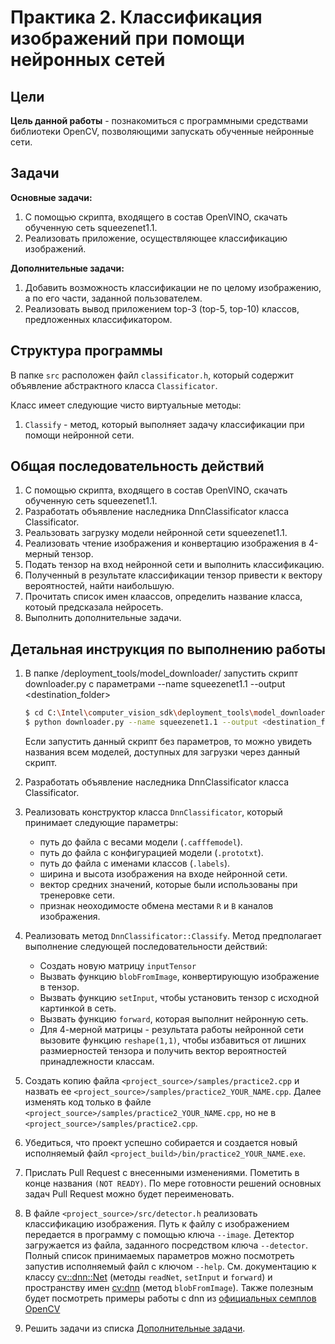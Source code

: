 ﻿# Практика 2. Классификация изображений при помощи нейронных сетей


## Цели

__Цель данной работы__ - познакомиться с программными средствами библиотеки 
OpenCV, позволяющими запускать обученные нейронные сети.

## Задачи
  
__Основные задачи:__

  1. С помощью скрипта, входящего в состав OpenVINO, скачать обученную сеть squeezenet1.1.
  2. Реализовать приложение, осуществляющее классификацию изображений.
    
  
__Дополнительные задачи:__

  1. Добавить возможность классификации не по целому изображению, а по его части, заданной пользователем.
  1. Реализовать вывод приложением top-3 (top-5, top-10) классов, предложенных классификатором.

## Структура программы

В папке `src` расположен файл `classificator.h`, который содержит объявление абстрактного класса `Classificator`.

Класс имеет следующие чисто виртуальные методы:
  1. `Classify` - метод, который выполняет задачу классификации при помощи нейронной сети.
  
## Общая последовательность действий
  1. С помощью скрипта, входящего в состав OpenVINO, скачать обученную сеть squeezenet1.1.
  1. Разработать объявление наследника DnnClassificator класса Classificator.
  1. Реальзовать загрузку модели нейронной сети squeezenet1.1.
  1. Реализовать чтение изображения и конвертацию изображения в 4-мерный тензор.
  1. Подать тензор на вход нейронной сети и выполнить классификацию.
  1. Полученный в результате классификации тензор привести к вектору вероятностей, найти наибольшую.
  1. Прочитать список имен клаассов, определить название класса, котоый предсказала нейросеть.
  1. Выполнить дополнительные задачи.
  
## Детальная инструкция по выполнению работы

  1. В папке <openvino>/deployment_tools/model_downloader/  запустить скрипт downloader.py с параметрами --name squeezenet1.1 --output <destination_folder> 
        ```bash
        $ cd C:\Intel\computer_vision_sdk\deployment_tools\model_downloader
        $ python downloader.py --name squeezenet1.1 --output <destination_folder>
        ```
        Если запустить данный скрипт без параметров, то можно увидеть названия всем моделей, доступных для загрузки через данный скрипт.
  
  1. Разработать объявление наследника DnnClassificator класса Classificator.
  
  1. Реализовать конструктор класса `DnnClassificator`, который принимает следующие параметры:
        - путь до файла с весами модели (`.cafffemodel`).
		- путь до файла с конфигурацией модели (`.prototxt`).
		- путь до файла с именами классов (`.labels`).
		- ширина и высота изображения на входе нейронной сети.
		- вектор средних значений, которые были использованы при тренеровке сети.
        - признак неоходимосте обмена местами `R` и `В` каналов изображения.		
  
  1. Реализовать метод `DnnClassificator::Classify`. Метод предполагает выполнение следующей последовательности действий:
        - Создать новую матрицу `inputTensor`
        - Вызвать функцию `blobFromImage`, конвертирующую изображение в тензор.
        - Вызвать функцию `setInput`, чтобы установить тензор с исходной картинкой в сеть.
        - Вызвать функцию `forward`, которая выполнит нейронную сеть.
        - Для 4-мерной матрицы - результата работы нейронной сети вызовите функцию `reshape(1,1)`, чтобы избавиться от лишних размиерностей тензора и получить вектор вероятностей принадлежности классам.
	 
  1. Создать копию файла `<project_source>/samples/practice2.cpp` и назвать ее `<project_source>/samples/practice2_YOUR_NAME.cpp`. Далее изменять код только в файле `<project_source>/samples/practice2_YOUR_NAME.cpp`, но не в `<project_source>/samples/practice2.cpp`.
  
  1. Убедиться, что проект успешно собирается и создается новый исполняемый файл `<project_build>/bin/practice2_YOUR_NAME.exe`.
  
  1. Прислать Pull Request с внесенными изменениями. Пометить в конце названия `(NOT READY)`. По мере готовности решений основных задач Pull Request можно будет переименовать.
  
  1. В файле `<project_source>/src/detector.h` реализовать классификацию изображения. Путь к файлу с изображением передается в программу с помощью ключа `--image`. Детектор загружается из файла, заданного посредством ключа `--detector`. Полный список принимаемых параметров можно посмотреть запустив исполняемый файл с ключом `--help`. См. документацию к классу [cv::dnn::Net][opencv_dnn_net] (методы `readNet`, `setInput` и `forward`) и пространству имен [cv:dnn][opencv_dnn] (метод `blobFromImage`). Также полезным будет посмотреть примеры работы с dnn из [официальных семплов OpenCV][opencv_examples]
  
  1. Решить задачи из списка [Дополнительные задачи][addtasks].


  
  
<!-- LINKS -->
  
[practice1]: docs/README_1.md
[git-intro]: docs/README_1.md#Общие-инструкции-по-работе-с-git
[cmake-msvs]: docs/README_1.md#Сборка-проекта-с-помощью-cmake-и-microsoft-visual-studio 
[opencv_dnn]: https://docs.opencv.org/4.1.0/df/d57/namespacecv_1_1dnn.html
[opencv_dnn_net]: https://docs.opencv.org/4.1.0/db/d30/classcv_1_1dnn_1_1Net.html#details
[opencv_examples]: https://docs.opencv.org/4.1.0/examples.html
[opencv_dnn_classification_sample]: https://docs.opencv.org/4.1.0/d9/d8d/samples_2dnn_2classification_8cpp-example.html
[addtasks]: src/README_2.md#Задачи